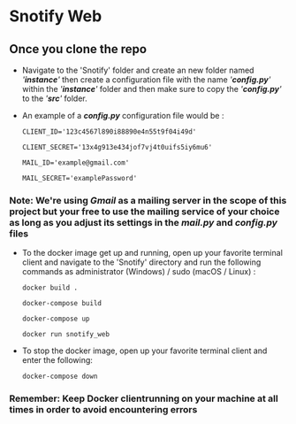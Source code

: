 # Snotify Web

## Once you clone the repo

- Navigate to the 'Snotify' folder and create an new folder named *'**instance**'* then create a configuration file with the name *'**config.py**'* within the *'**instance**'* folder and then make sure to copy the *'**config.py**'* to the *'**src**'* folder.

- An example of a _**config.py**_ configuration file would be :

    `CLIENT_ID='123c4567l890i88890e4n55t9f04i49d'`

    `CLIENT_SECRET='13x4g913e434jof7vj4t0uifs5iy6mu6'`

    `MAIL_ID='example@gmail.com'`

    `MAIL_SECRET='examplePassword'`

### **Note:** We're using *Gmail* as a mailing server in the scope of this project but your free to use the mailing service of your choice as long as you adjust its settings in the _**mail.py**_ and _**config.py**_ files

- To the docker image get up and running, open up your favorite terminal client and navigate to the 'Snotify' directory and run the following commands as administrator (Windows) / sudo (macOS / Linux) :

    ```docker build .```

    ```docker-compose build```

    ```docker-compose up```

    ```docker run snotify_web```

- To stop the docker image, open up your favorite terminal client and enter the following:

    ```docker-compose down```

### **Remember:** Keep Docker clientrunning on your machine at all times in order to avoid encountering errors